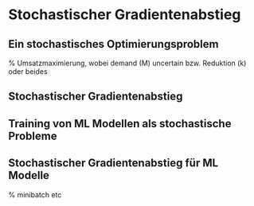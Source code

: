 # Stochastischer Gradientenabstieg

## Ein stochastisches Optimierungsproblem
% Umsatzmaximierung, wobei demand (M) uncertain bzw. Reduktion (k) oder beides

## Stochastischer Gradientenabstieg

## Training von ML Modellen als stochastische Probleme

## Stochastischer Gradientenabstieg für ML Modelle
% minibatch etc